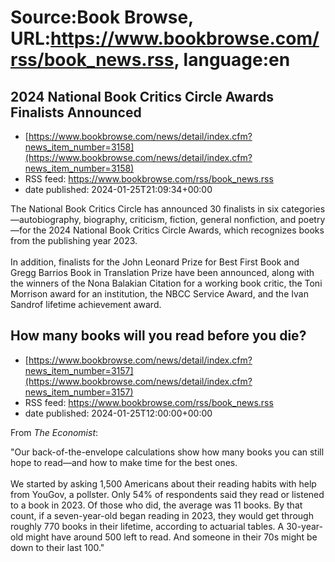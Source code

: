 # Source:Book Browse, URL:https://www.bookbrowse.com/rss/book_news.rss, language:en

## 2024 National Book Critics Circle Awards Finalists Announced
 - [https://www.bookbrowse.com/news/detail/index.cfm?news_item_number=3158](https://www.bookbrowse.com/news/detail/index.cfm?news_item_number=3158)
 - RSS feed: https://www.bookbrowse.com/rss/book_news.rss
 - date published: 2024-01-25T21:09:34+00:00

The National Book Critics Circle has announced 30 finalists in six categories&#8212;autobiography, biography, criticism, fiction, general nonfiction, and poetry&#8212;for the 2024 National Book Critics Circle Awards, which recognizes books from the publishing year 2023.
<br /><br />
In addition, finalists for the John Leonard Prize for Best First Book and Gregg Barrios Book in Translation Prize have been announced, along with the winners of the Nona Balakian Citation for a working book critic, the Toni Morrison award for an institution, the NBCC Service Award, and the Ivan Sandrof lifetime achievement award.

## How many books will you read before you die?
 - [https://www.bookbrowse.com/news/detail/index.cfm?news_item_number=3157](https://www.bookbrowse.com/news/detail/index.cfm?news_item_number=3157)
 - RSS feed: https://www.bookbrowse.com/rss/book_news.rss
 - date published: 2024-01-25T12:00:00+00:00

From <i>The Economist</i>:

"Our back-of-the-envelope calculations show how many books you can still hope to read&#8212;and how to make time for the best ones.
<br /><br />
We started by asking 1,500 Americans about their reading habits with help from YouGov, a pollster. Only 54% of respondents said they read or listened to a book in 2023. Of those who did, the average was 11 books. By that count, if a seven-year-old began reading in 2023, they would get through roughly 770 books in their lifetime, according to actuarial tables. A 30-year-old might have around 500 left to read. And someone in their 70s might be down to their last 100."

